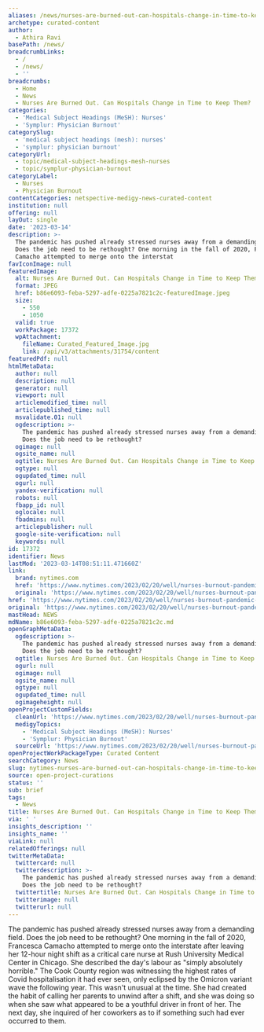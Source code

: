 ```yaml
---
aliases: /news/nurses-are-burned-out-can-hospitals-change-in-time-to-keep-them
archetype: curated-content
author:
  - Athira Ravi
basePath: /news/
breadcrumbLinks:
  - /
  - /news/
  - ''
breadcrumbs:
  - Home
  - News
  - Nurses Are Burned Out. Can Hospitals Change in Time to Keep Them?
categories:
  - 'Medical Subject Headings (MeSH): Nurses'
  - 'Symplur: Physician Burnout'
categorySlug:
  - 'medical subject headings (mesh): nurses'
  - 'symplur: physician burnout'
categoryUrl:
  - topic/medical-subject-headings-mesh-nurses
  - topic/symplur-physician-burnout
categoryLabel:
  - Nurses
  - Physician Burnout
contentCategories: netspective-medigy-news-curated-content
institution: null
offering: null
layOut: single
date: '2023-03-14'
description: >-
  The pandemic has pushed already stressed nurses away from a demanding field.
  Does the job need to be rethought? One morning in the fall of 2020, Francesca
  Camacho attempted to merge onto the interstat
favIconImage: null
featuredImage:
  alt: Nurses Are Burned Out. Can Hospitals Change in Time to Keep Them?
  format: JPEG
  href: b86e6093-feba-5297-adfe-0225a7821c2c-featuredImage.jpeg
  size:
    - 550
    - 1050
  valid: true
  workPackage: 17372
  wpAttachment:
    fileName: Curated_Featured_Image.jpg
    link: /api/v3/attachments/31754/content
featuredPdf: null
htmlMetaData:
  author: null
  description: null
  generator: null
  viewport: null
  articlemodified_time: null
  articlepublished_time: null
  msvalidate.01: null
  ogdescription: >-
    The pandemic has pushed already stressed nurses away from a demanding field.
    Does the job need to be rethought?
  ogimage: null
  ogsite_name: null
  ogtitle: Nurses Are Burned Out. Can Hospitals Change in Time to Keep Them?
  ogtype: null
  ogupdated_time: null
  ogurl: null
  yandex-verification: null
  robots: null
  fbapp_id: null
  oglocale: null
  fbadmins: null
  articlepublisher: null
  google-site-verification: null
  keywords: null
id: 17372
identifier: News
lastMod: '2023-03-14T08:51:11.471660Z'
link:
  brand: nytimes.com
  href: 'https://www.nytimes.com/2023/02/20/well/nurses-burnout-pandemic-stress.html'
  original: 'https://www.nytimes.com/2023/02/20/well/nurses-burnout-pandemic-stress.html'
href: 'https://www.nytimes.com/2023/02/20/well/nurses-burnout-pandemic-stress.html'
original: 'https://www.nytimes.com/2023/02/20/well/nurses-burnout-pandemic-stress.html'
mastHead: NEWS
mdName: b86e6093-feba-5297-adfe-0225a7821c2c.md
openGraphMetaData:
  ogdescription: >-
    The pandemic has pushed already stressed nurses away from a demanding field.
    Does the job need to be rethought?
  ogtitle: Nurses Are Burned Out. Can Hospitals Change in Time to Keep Them?
  ogurl: null
  ogimage: null
  ogsite_name: null
  ogtype: null
  ogupdated_time: null
  ogimageheight: null
openProjectCustomFields:
  cleanUrl: 'https://www.nytimes.com/2023/02/20/well/nurses-burnout-pandemic-stress.html'
  medigyTopics:
    - 'Medical Subject Headings (MeSH): Nurses'
    - 'Symplur: Physician Burnout'
  sourceUrl: 'https://www.nytimes.com/2023/02/20/well/nurses-burnout-pandemic-stress.html'
openProjectWorkPackageType: Curated Content
searchCategory: News
slug: nytimes-nurses-are-burned-out-can-hospitals-change-in-time-to-keep-them
source: open-project-curations
status: ''
sub: brief
tags:
  - News
title: Nurses Are Burned Out. Can Hospitals Change in Time to Keep Them?
via: ' '
insights_description: ''
insights_name: ''
viaLink: null
relatedOfferings: null
twitterMetaData:
  twittercard: null
  twitterdescription: >-
    The pandemic has pushed already stressed nurses away from a demanding field.
    Does the job need to be rethought?
  twittertitle: Nurses Are Burned Out. Can Hospitals Change in Time to Keep Them?
  twitterimage: null
  twitterurl: null
---
```

<p>The pandemic has pushed already stressed nurses away from a demanding field. Does the job need to be rethought? One morning in the fall of 2020, Francesca Camacho attempted to merge onto the interstate after leaving her 12-hour night shift as a critical care nurse at Rush University Medical Center in Chicago. She described the day's labour as "simply absolutely horrible." The Cook County region was witnessing the highest rates of Covid hospitalisation it had ever seen, only eclipsed by the Omicron variant wave the following year. This wasn't unusual at the time. She had created the habit of calling her parents to unwind after a shift, and she was doing so when she saw what appeared to be a youthful driver in front of her. The next day, she inquired of her coworkers as to if something such had ever occurred to them.</p>